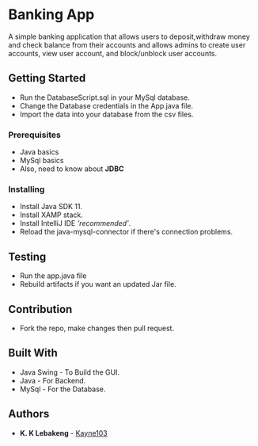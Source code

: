 # Banking App

A simple banking application that allows users to deposit,withdraw money
and check balance from their accounts and allows admins to create user accounts,
view user account, and block/unblock user accounts.

## Getting Started

- Run the DatabaseScript.sql in your MySql database.
- Change the Database credentials in the App.java file.
- Import the data into your database from the csv files.
### Prerequisites

* Java basics
* MySql basics
* Also, need to know about **JDBC**

### Installing

- Install Java SDK 11.
- Install XAMP stack.
- Install IntelliJ IDE _'recommended'_.
- Reload the java-mysql-connector if there's connection problems.
## Testing
- Run the app.java file
- Rebuild artifacts if you want an updated Jar file.
## Contribution
- Fork the repo, make changes then pull request.
## Built With

* Java Swing - To Build the GUI.
* Java - For Backend.
* MySql - For the Database.

## Authors

* **K. K Lebakeng** - [Kayne103](https://kayne103.ninja)
